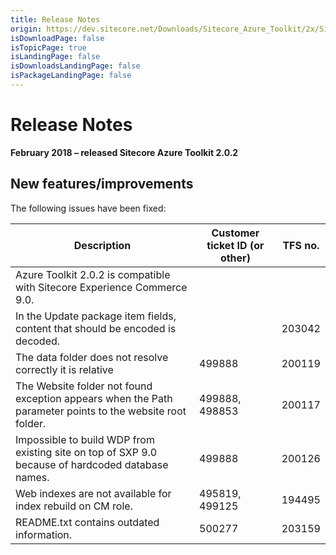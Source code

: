 ```yaml
---
title: Release Notes
origin: https://dev.sitecore.net/Downloads/Sitecore_Azure_Toolkit/2x/Sitecore_Azure_Toolkit_202/Release_Notes
isDownloadPage: false
isTopicPage: true
isLandingPage: false
isDownloadsLandingPage: false
isPackageLandingPage: false
---
```


# Release Notes

**February 2018 – released Sitecore Azure Toolkit 2.0.2**

## New features/improvements

The following issues have been fixed:

 | Description | Customer ticket ID (or other) | TFS no. |
 | --- | --- | --- |
 | ​Azure Toolkit 2.0.2 is compatible with Sitecore Experience Commerce 9.0. |  |  |
 | ​​In the Update package item fields, content that should be encoded is decoded. |  | 203042 |
 | The data folder does not resolve correctly it is relative | 499888 | 200119 |
 | The Website folder not found exception appears when the Path parameter points to the website root folder.​ | 499888, 498853 | 200117 |
 | Impossible to build WDP from existing site on top of SXP 9.0 because of hardcoded database names.​​ | 499888 | 200126 |
 | Web indexes are not available for index rebuild on CM role. | 495819, 499125 | 194495 |
 | README.txt contains outdated information. | 500277 | 203159 |